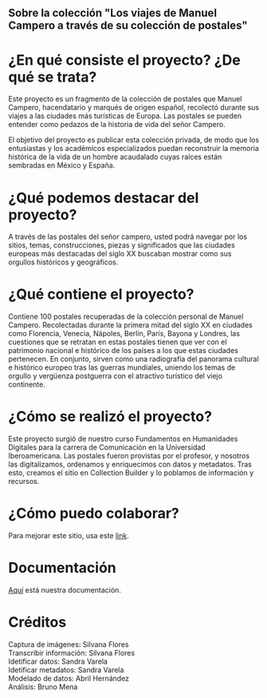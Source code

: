 ## Sobre la colección "Los viajes de Manuel Campero a través de su colección de postales"

# ¿En qué consiste el proyecto? ¿De qué se trata?

Este proyecto es un fragmento de la colección de postales que Manuel Campero, hacendatario y marqués de origen español, recolectó durante sus viajes a las ciudades más turísticas de Europa. Las postales se pueden entender como pedazos de la historia de vida del señor Campero.

El objetivo del proyecto es publicar esta colección privada, de modo que los entusiastas y los académicos especializados puedan reconstruir la memoria histórica de la vida de un hombre acaudalado cuyas raíces están sembradas en México y España.

# ¿Qué podemos destacar del proyecto?

A través de las postales del señor campero, usted podrá navegar por los sitios, temas, construcciones, piezas y significados que las ciudades europeas más destacadas del siglo XX buscaban mostrar como sus orgullos históricos y geográficos.

# ¿Qué contiene el proyecto?

Contiene 100 postales recuperadas de la colección personal de Manuel Campero. Recolectadas durante la primera mitad del siglo XX en ciudades como Florencia, Venecia, Nápoles, Berlín, París, Bayona y Londres, las cuestiones que se retratan en estas postales tienen que ver con el patrimonio nacional e histórico de los países a los que estas ciudades pertenecen. En conjunto, sirven como una radiografía del panorama cultural e histórico europeo tras las guerras mundiales, uniendo los temas de orgullo y vergüenza postguerra con el atractivo turístico del viejo continente.

# ¿Cómo se realizó el proyecto?

Este proyecto surgió de nuestro curso Fundamentos en Humanidades Digitales para la carrera de Comunicación en la Universidad Iberoamericana. Las postales fueron provistas por el profesor, y nosotros las digitalizamos, ordenamos y enriquecimos con datos y metadatos. Tras esto, creamos el sitio en Collection Builder y lo poblamos de información y recursos.

# ¿Cómo puedo colaborar?

Para mejorar este sitio, usa este [link](https://github.com/Coleccion-de-Postales-de-Manuel-Campero/Coleccion-MC/discussions/categories/general).

# Documentación
[Aquí](https://docs.google.com/document/d/1v5czXNGyHPewosBZAzjZWMRy8UVE5GIaep0ul109reA/edit?usp=drivesdk) está nuestra documentación.
 
# Créditos
Captura de imágenes: Silvana Flores <br>
Transcribir información: Silvana Flores <br>
Idetificar datos: Sandra Varela <br>
Idetificar metadatos: Sandra Varela <br>
Modelado de datos: Abril Hernández <br>
Análisis: Bruno Mena <br>

